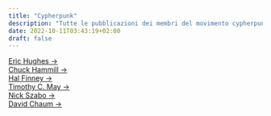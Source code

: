 ```yaml
---
title: "Cypherpunk"
description: "Tutte le pubblicazioni dei membri del movimento cypherpunk"
date: 2022-10-11T03:43:19+02:00
draft: false
---
```


<div class="card-list">
    <div class="card my-3">
        <div class="card-body">
            <a class="stretched-link" href="/cypherpunk/eric-hughes">Eric Hughes &rarr;</a>
        </div>
    </div>
    <div class="card my-3">
        <div class="card-body">
            <a class="stretched-link" href="/cypherpunk/chuck-hammill">Chuck Hammill &rarr;</a>
        </div>
    </div>
    <div class="card my-3">
        <div class="card-body">
            <a class="stretched-link" href="/cypherpunk/hal-finney">Hal Finney &rarr;</a>
        </div>
    </div>
    <div class="card my-3">
        <div class="card-body">
            <a class="stretched-link" href="/cypherpunk/timothy-may">Timothy C. May &rarr;</a>
        </div>
    </div>
    <div class="card my-3">
        <div class="card-body">
            <a class="stretched-link" href="/cypherpunk/nick-szabo">Nick Szabo &rarr;</a>
        </div>
    </div>
    <div class="card my-3">
        <div class="card-body">
            <a class="stretched-link" href="/cypherpunk/david-chaum">David Chaum &rarr;</a>
        </div>
    </div>
</div>


